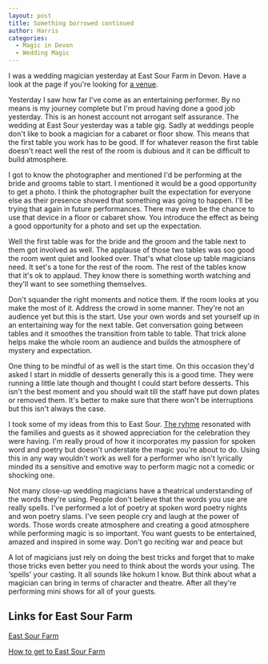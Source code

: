 ```yaml
---
layout: post
title: Something borrowed continued
author: Harris
categories:
  - Magic in Devon
  - Wedding Magic
---
```

I was a wedding magician yesterday at East Sour Farm in Devon. Have a look at the page if you're looking for [a venue](https://www.google.com/maps/place/East+Soar+Outdoor+Experience/@50.220165,-3.794295,15z/data=!4m5!3m4!1s0x0:0x5e7cd239168abbe8!8m2!3d50.220165!4d-3.794295).

Yesterday I saw how far I've come as an entertaining performer. By no means is my journey complete but I'm proud having done a good job yesterday. This is an honest account not arrogant self assurance. The wedding at East Sour yesterday was a table gig. Sadly at weddings people don't like to book a magician for a cabaret or floor show. This means that the first table you work has to be good. If for whatever reason the first table doesn't react well the rest of the room is dubious and it can be difficult to build atmosphere.

I got to know the photographer and mentioned I'd be performing at the bride and grooms table to start. I mentioned it would be a good opportunity to get a photo. I think the photographer built the expectation for everyone else as their presence showed that something was going to happen. I'll be trying that again in future performances. There may even be the chance to use that device in a floor or cabaret show. You introduce the effect as being a good opportunity for a photo and set up the expectation.

Well the first table was for the bride and the groom and the table next to them got involved as well. The applause of those two tables was soo good the room went quiet and looked over. That's what close up table magicians need. It set's a tone for the rest of the room. The rest of the tables know that it's ok to applaud. They know there is something worth watching and they'll want to see something themselves.

Don't squander the right moments and notice them. If the room looks at you make the most of it. Address the crowd in some manner. They're not an audience yet but this is the start. Use your own words and set yourself up in an entertaining way for the next table. Get conversation going between tables and it smoothes the transition from table to table. That trick alone helps make the whole room an audience and builds the atmosphere of mystery and expectation.

One thing to be mindful of as well is the start time. On this occasion they'd asked I start in middle of desserts generally this is a good time. They were running a little late though and thought I could start before desserts. This isn't the best moment and you should wait till the staff have put down plates or removed them. It's better to make sure that there won't be interruptions but this isn't always the case.

I took some of my ideas from this to East Sour. [The ryhme](/blog/something-borrowed/) resonated with the families and guests as it showed appreciation for the celebration they were having. I'm really proud of how it incorporates my passion for spoken word and poetry but doesn't understate the magic you're about to do. Using this in any way wouldn't work as well for a performer who isn't lyrically minded its a sensitive and emotive way to perform magic not a comedic or shocking one.

Not many close-up wedding magicians have a theatrical understanding of the words they're using. People don't believe that the words you use are really spells. I've performed a lot of poetry at spoken word poetry nights and won poetry slams. I've seen people cry and laugh at the power of words. Those words create atmosphere and creating a good atmosphere while performing magic is so important. You want guests to be entertained, amazed and inspired in some way. Don't go reciting war and peace but

A lot of magicians just rely on doing the best tricks and forget that to make those tricks even better you need to think about the words your using. The &#8216;spells' your casting. It all sounds like hokum I know. But think about what a magician can bring in terms of character and theatre. After all they're performing mini shows for all of your guests.

## Links for East Sour Farm

[East Sour Farm](https://www.eastsoaroutdoorexperience.co.uk/)

[How to get to East Sour Farm](https://www.google.com/maps/place/East+Soar+Outdoor+Experience/@50.220165,-3.794295,15z/data=!4m5!3m4!1s0x0:0x5e7cd239168abbe8!8m2!3d50.220165!4d-3.794295)